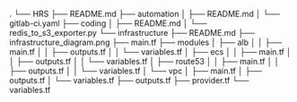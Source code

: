.
└── HRS
    ├── README.md
    ├── automation
    │   ├── README.md
    │   └── gitlab-ci.yaml
    ├── coding
    │   ├── README.md
    │   └── redis_to_s3_exporter.py
    └── infrastructure
        ├── README.md
        ├── infrastructure_diagram.png
        ├── main.tf
        ├── modules
        │   ├── alb
        │   │   ├── main.tf
        │   │   ├── outputs.tf
        │   │   └── variables.tf
        │   ├── ecs
        │   │   ├── main.tf
        │   │   ├── outputs.tf
        │   │   └── variables.tf
        │   ├── route53
        │   │   ├── main.tf
        │   │   ├── outputs.tf
        │   │   └── variables.tf
        │   └── vpc
        │       ├── main.tf
        │       ├── outputs.tf
        │       └── variables.tf
        ├── outputs.tf
        ├── provider.tf
        └── variables.tf
